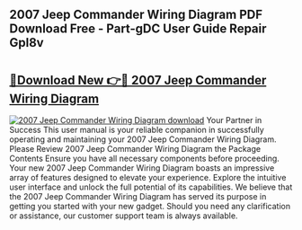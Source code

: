 ## 2007 Jeep Commander Wiring Diagram PDF Download Free - Part-gDC User Guide Repair Gpl8v

# <h2><a href="http://dfm6jz.blite.top/?on=2007+Jeep+Commander+Wiring+Diagram">🔗Download New 👉🔴 2007 Jeep Commander Wiring Diagram</a></h2>

[![2007 Jeep Commander Wiring Diagram download](https://i.imgur.com/lujVjoI.png)](http://dfm6jz.blite.top/?on=2007+Jeep+Commander+Wiring+Diagram)
Your Partner in Success This user manual is your reliable companion in successfully operating and maintaining your 2007 Jeep Commander Wiring Diagram. Please Review 2007 Jeep Commander Wiring Diagram the Package Contents Ensure you have all necessary components before proceeding. Your new 2007 Jeep Commander Wiring Diagram boasts an impressive array of features designed to elevate your experience. Explore the intuitive user interface and unlock the full potential of its capabilities. We believe that the 2007 Jeep Commander Wiring Diagram has served its purpose in getting you started with your new gadget. Should you need any clarification or assistance, our customer support team is always available.
